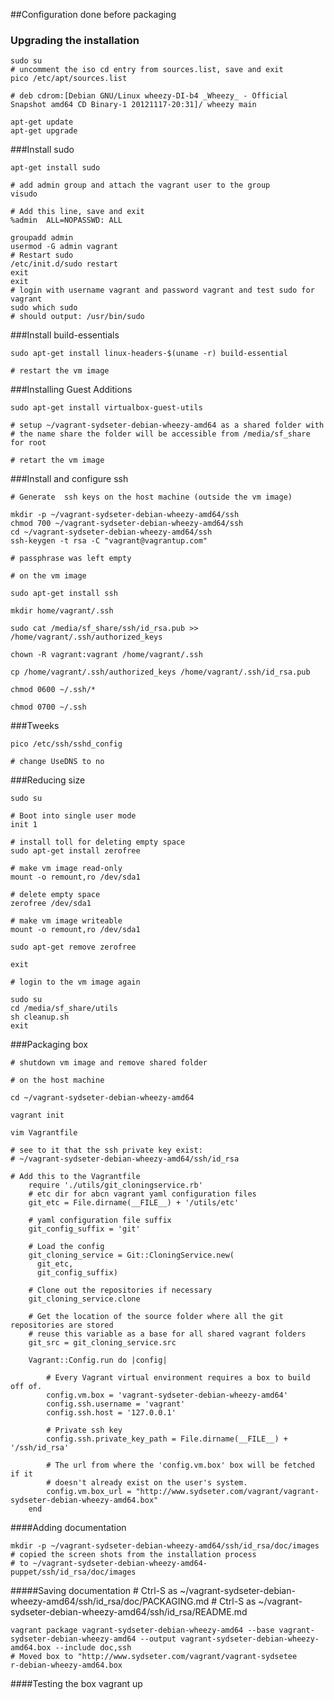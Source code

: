 ##Configuration done before packaging

### Upgrading the installation
    sudo su
    # uncomment the iso cd entry from sources.list, save and exit
    pico /etc/apt/sources.list

    # deb cdrom:[Debian GNU/Linux wheezy-DI-b4 _Wheezy_ - Official Snapshot amd64 CD Binary-1 20121117-20:31]/ wheezy main

    apt-get update
    apt-get upgrade

###Install sudo

    apt-get install sudo

    # add admin group and attach the vagrant user to the group
    visudo

    # Add this line, save and exit
    %admin	ALL=NOPASSWD: ALL

    groupadd admin
    usermod -G admin vagrant
    # Restart sudo
    /etc/init.d/sudo restart
    exit 
    exit
    # login with username vagrant and password vagrant and test sudo for vagrant
    sudo which sudo
    # should output: /usr/bin/sudo

###Install build-essentials

    sudo apt-get install linux-headers-$(uname -r) build-essential

    # restart the vm image

###Installing Guest Additions

    sudo apt-get install virtualbox-guest-utils

    # setup ~/vagrant-sydseter-debian-wheezy-amd64 as a shared folder with 
    # the name share the folder will be accessible from /media/sf_share for root

    # retart the vm image

###Install and configure ssh

    # Generate  ssh keys on the host machine (outside the vm image)

    mkdir -p ~/vagrant-sydseter-debian-wheezy-amd64/ssh
    chmod 700 ~/vagrant-sydseter-debian-wheezy-amd64/ssh
    cd ~/vagrant-sydseter-debian-wheezy-amd64/ssh
    ssh-keygen -t rsa -C "vagrant@vagrantup.com"

    # passphrase was left empty

    # on the vm image

    sudo apt-get install ssh

    mkdir home/vagrant/.ssh

    sudo cat /media/sf_share/ssh/id_rsa.pub >> /home/vagrant/.ssh/authorized_keys

    chown -R vagrant:vagrant /home/vagrant/.ssh

    cp /home/vagrant/.ssh/authorized_keys /home/vagrant/.ssh/id_rsa.pub

    chmod 0600 ~/.ssh/*

    chmod 0700 ~/.ssh

###Tweeks

    pico /etc/ssh/sshd_config

    # change UseDNS to no

###Reducing size

    sudo su
    
    # Boot into single user mode
    init 1

    # install toll for deleting empty space
    sudo apt-get install zerofree

    # make vm image read-only
    mount -o remount,ro /dev/sda1
    
    # delete empty space
    zerofree /dev/sda1

    # make vm image writeable
    mount -o remount,ro /dev/sda1

    sudo apt-get remove zerofree

    exit
    
    # login to the vm image again

    sudo su
    cd /media/sf_share/utils
    sh cleanup.sh
    exit


###Packaging box

    # shutdown vm image and remove shared folder

    # on the host machine

    cd ~/vagrant-sydseter-debian-wheezy-amd64

    vagrant init

    vim Vagrantfile

    # see to it that the ssh private key exist:
    # ~/vagrant-sydseter-debian-wheezy-amd64/ssh/id_rsa

    # Add this to the Vagrantfile
        require './utils/git_cloningservice.rb'
        # etc dir for abcn vagrant yaml configuration files
        git_etc = File.dirname(__FILE__) + '/utils/etc'

        # yaml configuration file suffix
        git_config_suffix = 'git'

        # Load the config
        git_cloning_service = Git::CloningService.new(
          git_etc,
          git_config_suffix)

        # Clone out the repositories if necessary
        git_cloning_service.clone

        # Get the location of the source folder where all the git repositories are stored
        # reuse this variable as a base for all shared vagrant folders
        git_src = git_cloning_service.src

        Vagrant::Config.run do |config|

            # Every Vagrant virtual environment requires a box to build off of.
            config.vm.box = 'vagrant-sydseter-debian-wheezy-amd64'
            config.ssh.username = 'vagrant'
            config.ssh.host = '127.0.0.1'

            # Private ssh key
            config.ssh.private_key_path = File.dirname(__FILE__) + '/ssh/id_rsa'
            
            # The url from where the 'config.vm.box' box will be fetched if it
            # doesn't already exist on the user's system.
            config.vm.box_url = "http://www.sydseter.com/vagrant/vagrant-sydseter-debian-wheezy-amd64.box"
        end

####Adding documentation

    mkdir -p ~/vagrant-sydseter-debian-wheezy-amd64/ssh/id_rsa/doc/images
    # copied the screen shots from the installation process
    # to ~/vagrant-sydseter-debian-wheezy-amd64-puppet/ssh/id_rsa/doc/images

#####Saving documentation
    # Ctrl-S as ~/vagrant-sydseter-debian-wheezy-amd64/ssh/id_rsa/doc/PACKAGING.md
    # Ctrl-S as ~/vagrant-sydseter-debian-wheezy-amd64/ssh/id_rsa/README.md

    vagrant package vagrant-sydseter-debian-wheezy-amd64 --base vagrant-sydseter-debian-wheezy-amd64 --output vagrant-sydseter-debian-wheezy-amd64.box --include doc,ssh
    # Moved box to "http://www.sydseter.com/vagrant/vagrant-sydsetee
    r-debian-wheezy-amd64.box
####Testing the box
    vagrant up
